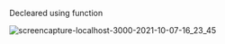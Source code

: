 Decleared using function

![screencapture-localhost-3000-2021-10-07-16_23_45](https://user-images.githubusercontent.com/89852468/136372426-c8c75f04-fb80-4c2a-b8bd-f5c910132c4c.png)

